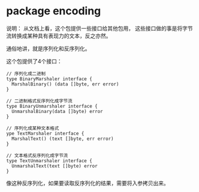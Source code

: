 # package encoding

说明： 从文档上看，这个包提供一些接口给其他包用，
这些接口做的事是将字节流转换成某种具有表现力的文本，反之亦然。

通俗地讲，就是序列化和反序列化。

这个包提供了4个接口：

    // 序列化成二进制
    type BinaryMarshaler interface {
      MarshalBinary() (data []byte, err error)
    }

    // 二进制格式反序列化成字节流
    type BinaryUnmarshaler interface {
      UnmarshalBinary(data []byte) error
    }

    // 序列化成某种文本格式
    ype TextMarshaler interface {
      MarshalText() (text []byte, err error)
    }

    // 文本格式反序列化成字节流
    type TextUnmarshaler interface {
      UnmarshalText(text []byte) error
    }

像这种反序列化，如果要读取反序列化的结果，需要将入参拷贝出来。
